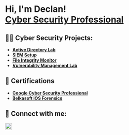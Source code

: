 <h1>Hi, I'm Declan!<br><a href="https://linkedin.com/in/declan-secord">Cyber Security Professional</a></h1>

<h2>👨‍💻 Cyber Security Projects:</h2>

- [<b>Active Directory Lab</b>](https://github.com/declansecord/ActiveDirectoryLab)
- [<b>SIEM Setup</b>](https://github.com/declansecord/SIEMSetup)
- [<b>File Integrity Monitor</b>](https://github.com/declansecord/FileIntegrityMonitor)
- [<b>Vulnerability Management Lab</b>](https://github.com/declansecord/VulnerabilityManagementLab)


<h2>📃 Certifications</h2>

- [<b>Google Cyber Security Professional</b>](https://i.imgur.com/56nFljI.png)
- [<b>Belkasoft iOS Forensics</b>](https://i.imgur.com/7SU5Rt9.png)

<h2> 🤳 Connect with me:</h2>

[<img align="left" alt="Declan Secord | LinkedIn" width="22px" src="https://www.iconsdb.com/icons/preview/white/linkedin-3-xxl.png" />][linkedin]

[linkedin]: https://linkedin.com/in/declan-secord

